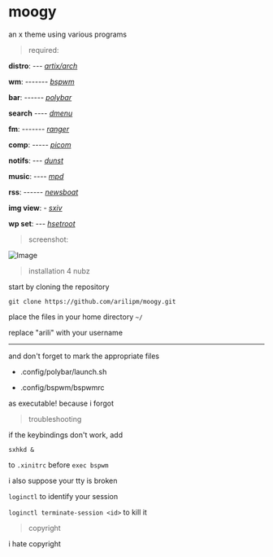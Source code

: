 # moogy
an x theme using various programs

> required:

**distro**: --- [*artix/arch*](https://artixlinux.org/)

**wm**: ------- [*bspwm*](https://github.com/baskerville/bspwm)

**bar**: ------ [*polybar*](https://github.com/jaagr/polybar)

**search** ---- [*dmenu*](https://tools.suckless.org/dmenu/)

**fm**: ------- [*ranger*](https://ranger.github.io/)

**comp**: ----- [*picom*](https://github.com/yshui/picom)

**notifs**: --- [*dunst*](https://dunst-project.org/)

**music**: ---- [*mpd*](https://musicpd.org/)

**rss**: ------ [*newsboat*](https://newsboat.org/)

**img view**: - [*sxiv*](https://github.com/muennich/sxiv)

**wp set**: --- [*hsetroot*](https://github.com/himdel/hsetroot)

> screenshot:

![Image](https://files.catbox.moe/nzyi2s.png)

> installation 4 nubz

start by cloning the repository

`git clone https://github.com/arilipm/moogy.git`

place the files in your home directory `~/`

replace "arili" with your username

--- 

and don't forget to mark the appropriate files

* .config/polybar/launch.sh

* .config/bspwm/bspwmrc

as executable! because i forgot

> troubleshooting

if the keybindings don't work, add

`sxhkd &`

to `.xinitrc` before `exec bspwm`

i also suppose your tty is broken

`loginctl` to identify your session

`loginctl terminate-session <id>` to kill it

> copyright

i hate copyright
